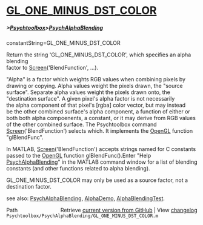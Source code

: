 # [GL_ONE_MINUS_DST_COLOR](GL_ONE_MINUS_DST_COLOR)
##### >[Psychtoolbox](Psychtoolbox)>[PsychAlphaBlending](PsychAlphaBlending)

constantString=GL\_ONE\_MINUS\_DST\_COLOR  
  
Return the string 'GL\_ONE\_MINUS\_DST\_COLOR', which specifies an alpha blending  
factor to [Screen](Screen)('BlendFunction', ...).    
  
"Alpha" is a factor which weights RGB values when combining pixels by  
drawing or copying.  Alpha values weight the pixels drawn, the "source  
surface".   Separate alpha values weight the pixels drawn onto, the  
"destination surface".   A given pixel's alpha factor is not necessarily  
the alpha component of that pixel's [rgba] color vector, but may instead  
be the other combined surface's alpha component, a function of either or  
both both alpha compoenents, a constant, or it may derive from RGB values  
of the other combined surface.  The Psychtoolbox command  
[Screen](Screen)('BlendFunction') selects which. It implements the [OpenGL](OpenGL) function  
"glBlendFunc".  
  
In MATLAB, [Screen](Screen)('BlendFunction') accepts strings named for C constants  
passed to the [OpenGL](OpenGL) function glBlendFunc().Enter "Help  
[PsychAlphaBlending](PsychAlphaBlending)" in the MATLAB command window for a list of blending  
constants (and other functions related to alpha blending).    
  
GL\_ONE\_MINUS\_DST\_COLOR may only be used as a source factor, not a  
destination factor.  
  
  
see also: [PsychAlphaBlending](PsychAlphaBlending), [AlphaDemo](AlphaDemo), [AlphaBlendingTest](AlphaBlendingTest).  




<div class="code_header" style="text-align:right;">
  <span style="float:left;">Path&nbsp;&nbsp;</span> <span class="counter">Retrieve <a href=
  "https://raw.github.com/Psychtoolbox-3/Psychtoolbox-3/beta/Psychtoolbox/PsychAlphaBlending/GL_ONE_MINUS_DST_COLOR.m">current version from GitHub</a> | View <a href=
  "https://github.com/Psychtoolbox-3/Psychtoolbox-3/commits/beta/Psychtoolbox/PsychAlphaBlending/GL_ONE_MINUS_DST_COLOR.m">changelog</a></span>
</div>
<div class="code">
  <code>Psychtoolbox/PsychAlphaBlending/GL_ONE_MINUS_DST_COLOR.m</code>
</div>

